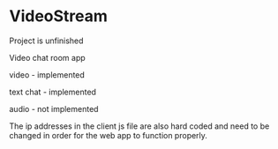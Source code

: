 # VideoStream

Project is unfinished

Video chat room app

video - implemented

text chat - implemented

audio - not implemented

The ip addresses in the client js file are also hard coded and need to be changed in order for the web app to function properly.

